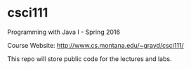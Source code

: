 # csci111
Programming with Java I - Spring 2016

Course Website:
http://www.cs.montana.edu/~grayd/csci111/

This repo will store public code for the lectures and labs.
